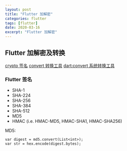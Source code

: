 ```yaml
---
layout: post
title: "Flutter 加解密"
categories: flutter
tags: [flutter]
date: 2020-03-16
excerpt: "Flutter 加解密"
---
```


## Flutter 加解密及转换
[crypto 签名](https://pub.flutter-io.cn/packages/crypto)
[convert 转换工具](https://pub.flutter-io.cn/packages/convert)
[dart:convert 系统转换工具](https://api.dart.dev/stable/2.7.1/dart-convert/dart-convert-library.html)

### Flutter 签名

* SHA-1
* SHA-224
* SHA-256
* SHA-384
* SHA-512
* MD5
* HMAC (i.e. HMAC-MD5, HMAC-SHA1, HMAC-SHA256)

MD5:

    var digest = md5.convert(List<int>);
    var str = hex.encode(digest.bytes);
